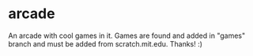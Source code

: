 # arcade
An arcade with cool games in it. Games are found and added in "games" branch and must be added from scratch.mit.edu. Thanks!
:)

